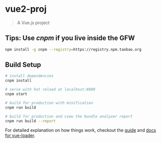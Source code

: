 # vue2-proj

> A Vue.js project

## Tips: Use _cnpm_ if you live inside the GFW
``` bash
npm install -g cnpm --registry=https://registry.npm.taobao.org
```

## Build Setup

``` bash
# install dependencies
cnpm install

# serve with hot reload at localhost:8080
cnpm start

# build for production with minification
cnpm run build

# build for production and view the bundle analyzer report
cnpm run build --report
```

For detailed explanation on how things work, checkout the [guide](http://vuejs-templates.github.io/webpack/) and [docs for vue-loader](http://vuejs.github.io/vue-loader).
